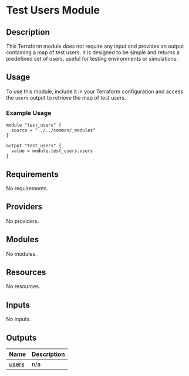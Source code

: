 # Test Users Module

## Description

This Terraform module does not require any input and provides an output containing a map of test users. It is designed to be simple and returns a predefined set of users, useful for testing environments or simulations.

## Usage

To use this module, include it in your Terraform configuration and access the `users` output to retrieve the map of test users.

### Example Usage

```hcl
module "test_users" {
  source = "../../common/_modules"
}

output "test_users" {
  value = module.test_users.users
}
```

<!-- BEGIN_TF_DOCS -->
## Requirements

No requirements.

## Providers

No providers.

## Modules

No modules.

## Resources

No resources.

## Inputs

No inputs.

## Outputs

| Name | Description |
|------|-------------|
| <a name="output_users"></a> [users](#output\_users) | n/a |
<!-- END_TF_DOCS -->